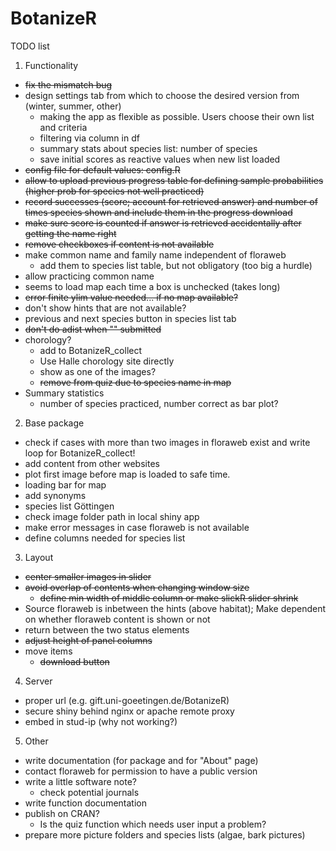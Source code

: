 # BotanizeR

TODO list

1. Functionality
* ~~fix the mismatch bug~~
* design settings tab from which to choose the desired version from (winter, summer, other)
  - making the app as flexible as possible. Users choose their own list and criteria
  - filtering via column in df
  - summary stats about species list: number of species
  - save initial scores as reactive values when new list loaded
* ~~config file for default values: config.R~~
* ~~allow to upload previous progress table for defining sample probabilities (higher prob for species not well practiced)~~
* ~~record successes (score; account for retrieved answer) and number of times species shown and include them in the progress download~~
* ~~make sure score is counted if answer is retrieved accidentally after getting the name right~~
* ~~remove checkboxes if content is not available~~
* make common name and family name independent of floraweb
  - add them to species list table, but not obligatory (too big a hurdle)
* allow practicing common name
* seems to load map each time a box is unchecked (takes long)
* ~~error finite ylim value needed... if no map available?~~
* don't show hints that are not available?
* previous and next species button in species list tab
* ~~don't do adist when "" submitted~~
* chorology?
  - add to BotanizeR_collect
  - Use Halle chorology site directly
  - show as one of the images?
  - ~~remove from quiz due to species name in map~~
* Summary statistics
  - number of species practiced, number correct as bar plot?

2. Base package
* check if cases with more than two images in floraweb exist and write loop for BotanizeR_collect!
* add content from other websites
* plot first image before map is loaded to safe time.
* loading bar for map
* add synonyms
* species list Göttingen
* check image folder path in local shiny app
* make error messages in case floraweb is not available
* define columns needed for species list

3. Layout
* ~~center smaller images in slider~~
* ~~avoid overlap of contents when changing window size~~
  - ~~define min width of middle column or make slickR slider shrink~~
* Source floraweb is inbetween the hints (above habitat); Make dependent on whether floraweb content is shown or not
* return between the two status elements
* ~~adjust height of panel columns~~
* move items
  - ~~download button~~

4. Server
* proper url (e.g. gift.uni-goeetingen.de/BotanizeR)
* secure shiny behind nginx or apache remote proxy
* embed in stud-ip (why not working?)

5. Other
* write documentation (for package and for "About" page)
* contact floraweb for permission to have a public version
* write a little software note?
  - check potential journals
* write function documentation
* publish on CRAN?
  - Is the quiz function which needs user input a problem?
* prepare more picture folders and species lists (algae, bark pictures)

